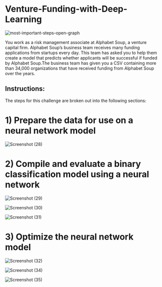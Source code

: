 # Venture-Funding-with-Deep-Learning

![most-important-steps-open-graph](https://github.com/shahp630/Venture-Funding-with-Deep-Learning/assets/133065460/824ea58a-b515-40e0-a027-9807b1fcd6e2)

You work as a risk management associate at Alphabet Soup, a venture capital firm. Alphabet Soup’s business team receives many funding applications from startups every day. This team has asked you to help them create a model that predicts whether applicants will be successful if funded by Alphabet Soup.The business team has given you a CSV containing more than 34,000 organizations that have received funding from Alphabet Soup over the years.

## Instructions:

The steps for this challenge are broken out into the following sections:

# 1) Prepare the data for use on a neural network model


![Screenshot (28)](https://github.com/shahp630/Venture-Funding-with-Deep-Learning/assets/133065460/d3f409a0-6f50-43e4-8f1e-8a710d8255c0)
  
# 2) Compile and evaluate a binary classification model using a neural network

![Screenshot (29)](https://github.com/shahp630/Venture-Funding-with-Deep-Learning/assets/133065460/3dc6b7d9-0ad9-4488-8ebd-b0ca3f7000f7)


![Screenshot (30)](https://github.com/shahp630/Venture-Funding-with-Deep-Learning/assets/133065460/40039bcf-4baf-46c0-8ad9-457b89fe9d3d)


![Screenshot (31)](https://github.com/shahp630/Venture-Funding-with-Deep-Learning/assets/133065460/b77f495e-ddfe-48c6-bf34-73acd7c7eadd)

   
# 3) Optimize the neural network model


![Screenshot (32)](https://github.com/shahp630/Venture-Funding-with-Deep-Learning/assets/133065460/f07c1d95-cc16-4e7b-b799-975d245110ed)

![Screenshot (34)](https://github.com/shahp630/Venture-Funding-with-Deep-Learning/assets/133065460/a142e617-61e1-453b-802e-fb0a794b3ef6)

![Screenshot (35)](https://github.com/shahp630/Venture-Funding-with-Deep-Learning/assets/133065460/dec60da2-0ea1-4ade-884b-d0fa40c38a80)

